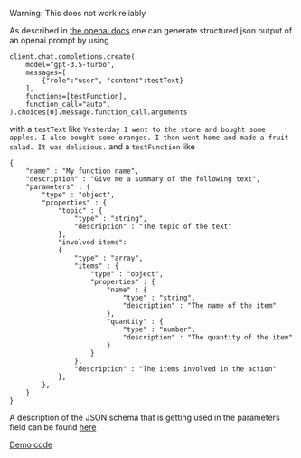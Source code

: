 Warning: This does not work reliably

As described in [the openai docs](https://platform.openai.com/docs/guides/function-calling) one can generate structured json output of an openai prompt by using

```
client.chat.completions.create(
	model="gpt-3.5-turbo",
	messages=[	
		{"role":"user", "content":testText}
	],
	functions=[testFunction],
	function_call="auto",
).choices[0].message.function_call.arguments
```
with a `testText` like 
```Yesterday I went to the store and bought some apples. I also bought some oranges. I then went home and made a fruit salad. It was delicious.```
and a `testFunction` like
```
{
    "name" : "My function name",
    "description" : "Give me a summary of the following text",
    "parameters" : { 
        "type" : "object",
        "properties" : {
            "topic" : {
                "type" : "string",
                "description" : "The topic of the text"
            },
            "involved items":
            {
                "type" : "array",
                "items" : {
                    "type" : "object",
                    "properties" : {
                        "name" : {
                            "type" : "string",
                            "description" : "The name of the item"
                        },
                        "quantity" : {
                            "type" : "number",
                            "description" : "The quantity of the item"
                        }
                    }
                },
                "description" : "The items involved in the action"
            },
        },
    }
}
```
A description of the JSON schema that is getting used in the parameters field can be found [here](https://json-schema.org/overview/what-is-jsonschema)

[Demo code](https://github.com/gratach/master-experimental/blob/844da7775379083f85955b81f8fb65ebce9bfc43/structured-llm-output-test.ipynb)